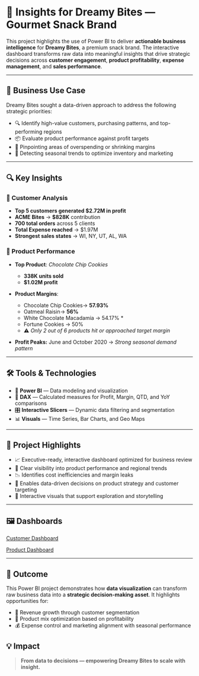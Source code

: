 # 🧁 Insights for Dreamy Bites — Gourmet Snack Brand


This project highlights the use of Power BI to deliver **actionable business intelligence** for **Dreamy Bites**, a premium snack brand. 
The interactive dashboard transforms raw data into meaningful insights that drive strategic decisions across **customer engagement**, **product profitability**, **expense management**, and **sales performance**.

---

## 🧠 Business Use Case

Dreamy Bites sought a data-driven approach to address the following strategic priorities:

- 🔍 Identify high-value customers, purchasing patterns, and top-performing regions  
- 📦 Evaluate product performance against profit targets
- 💸 Pinpointing areas of overspending or shrinking margins  
- 📅 Detecting seasonal trends to optimize inventory and marketing  

---

## 🔍 Key Insights

### 👥 Customer Analysis
- **Top 5 customers generated $2.72M in profit**
- **ACME Bites** → **$828K** contribution
- **700 total orders** across 5 clients  
- **Total Expense reached** → $1.97M 
- **Strongest sales states** → WI, NY, UT, AL, WA  

### 🍪 Product Performance
- **Top Product**: *Chocolate Chip Cookies*
  - **338K units sold**
  - **$1.02M profit**

- **Product Margins**:
  - Chocolate Chip Cookies→ **57.93%**
  - Oatmeal Raisin→ **56%**
  - White Chocolate Macadamia → 54.17%  *
  - Fortune Cookies → 50%  
  - ⚠️ *Only 2 out of 6 products hit or approached target margin*

- **Profit Peaks:** June and October 2020 → *Strong seasonal demand pattern*

---

## 🛠️ Tools & Technologies

- 🧮 **Power BI** — Data modeling and visualization  
- 🧠 **DAX** — Calculated measures for Profit, Margin, QTD, and YoY comparisons  
- 🎛️ **Interactive Slicers** — Dynamic data filtering and segmentation  
- 📊 **Visuals** — Time Series, Bar Charts, and Geo Maps  

---

## 📌 Project Highlights

- 📈 Executive-ready, interactive dashboard optimized for business review  
- 🔎 Clear visibility into product performance and regional trends  
- 📉 Identifies cost inefficiencies and margin leaks  
- 🧭 Enables data-driven decisions on product strategy and customer targeting  
- 🎨 Interactive visuals that support exploration and storytelling  

---
## 🖼 Dashboards
[Customer Dashboard](https://github.com/UcheDataInsights/PowerBI-Analysis-Dreamy-Bites/blob/main/Dreamy%20Bites%20%20Customer%208_18_25.png?raw=true) 

[Product Dashboard](https://github.com/UcheDataInsights/PowerBI-Analysis-Dreamy-Bites/blob/main/Dreamy%20Bites%20%20Product%208_18_25.png?raw=true)

---

## 🚀 Outcome

This Power BI project demonstrates how **data visualization** can transform raw business data into a **strategic decision-making asset**. It highlights opportunities for:

- 🚀 Revenue growth through customer segmentation  
- 🍫 Product mix optimization based on profitability  
- 💰 Expense control and marketing alignment with seasonal performance  


## 💡 Impact

> **From data to decisions — empowering Dreamy Bites to scale with insight.**
